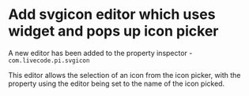 # Add svgicon editor which uses widget and pops up icon picker

A new editor has been added to the property inspector - 
`com.livecode.pi.svgicon`

This editor allows the selection of an icon from the icon picker, with the property 
using the editor being set to the name of the icon picked.